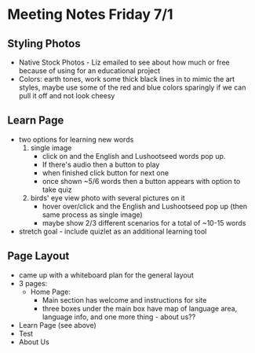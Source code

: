 Meeting Notes Friday 7/1
==========




Styling Photos
-----
* Native Stock Photos - Liz emailed to see about how much or free because of using for an educational project
* Colors: earth tones, work some thick black lines in to mimic the art styles, maybe use some of the red and blue colors sparingly if we can pull it off and not look cheesy

Learn Page
------
* two options for learning new words
	1. single image 
		* click on and the English and Lushootseed words pop up.
		* If there's audio then a button to play
		* when finished click button for next one
		* once shown ~5/6 words then a button appears with option to take quiz
	2. birds' eye view photo with several pictures on it
		* hover over/click and the English and Lushootseed pop up (then same process as single image)
		* maybe show 2/3 different scenarios for a total of ~10-15 words
* stretch goal - include quizlet as an additional learning tool

Page Layout
-----
* came up with a whiteboard plan for the general layout
* 3 pages:
	* Home Page:
		* Main section has welcome and instructions for site
		* three boxes under the main box have map of language area, language info, and one more thing - about us??
* Learn Page (see above)
* Test
* About Us
